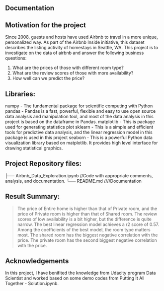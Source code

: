 Documentation
-------------
## Motivation for the project
Since 2008, guests and hosts have used Airbnb to travel in a more unique, personalized way. As part of the Airbnb Inside initiative, this dataset describes the listing activity of homestays in Seattle, WA. This project is to investigate on the data of airbnb and answer the following business questions:
1. What are the prices of those with different room type?
2. What are the review scores of those with more availability?
3. How well can we predict the price?

##  Libraries:
numpy - The fundamental package for scientific computing with Python
pandas - Pandas is a fast, powerful, flexible and easy to use open source data analysis and manipulation tool, and most of the data analysis in this project is based on the dataframe in Pandas.
matplotlib - This is package used for generating statistics plot
sklearn - This is a simple and efficient tools for predictive data analysis, and the linear regression model in this package is used in this project
seaborn - This is a powerful Python data visualization library based on matplotlib. It provides high level interface for drawing statistical graphics.


## Project Repository files:
├── Airbnb_Data_Exploration.ipynb                  //Code with appropriate comments, analysis, and documentation.
└── README.md               			   ////Documentation

## Result Summary:
>  The price of Entire home is higher than that of Private room, and the price of Private room is higher than that of Shared room.
>  The review scores of low availability is a bit higher, but the difference is quite narrow.
>  The best linear regression model achieves a r2 score of 0.57. Among the coefficients of the best model, the room type matters most. The shared room has the biggest negative correlation with the price. The private room has the second biggest negative correlation with the price.

## Acknowledgements
In this project, I have benifited the knowledge from Udacity program Data Scientist and worked based on some demo codes from Putting It All Together - Solution.ipynb.


